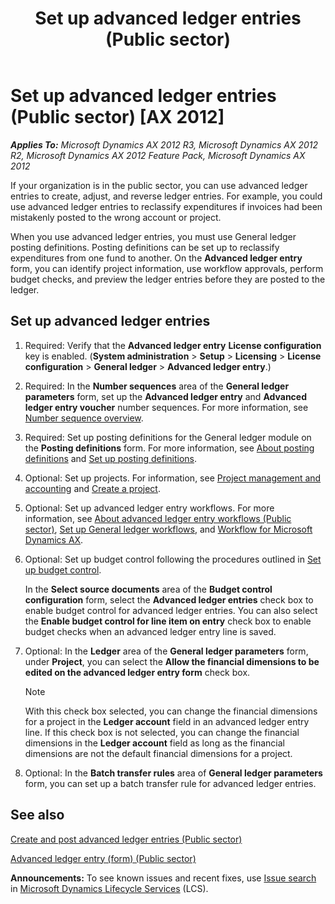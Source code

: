 ﻿---
title: Set up advanced ledger entries (Public sector)
TOCTitle: Set up advanced ledger entries (Public sector)
ms:assetid: a2007ba7-3a18-428f-9c61-afdff0ea5ee6
ms:mtpsurl: https://technet.microsoft.com/en-us/library/Hh208561(v=AX.60)
ms:contentKeyID: 36056330
ms.date: 04/18/2014
mtps_version: v=AX.60
f1_keywords:
- advanced ledger entry
---

# Set up advanced ledger entries (Public sector) [AX 2012]


_**Applies To:** Microsoft Dynamics AX 2012 R3, Microsoft Dynamics AX 2012 R2, Microsoft Dynamics AX 2012 Feature Pack, Microsoft Dynamics AX 2012_

If your organization is in the public sector, you can use advanced ledger entries to create, adjust, and reverse ledger entries. For example, you could use advanced ledger entries to reclassify expenditures if invoices had been mistakenly posted to the wrong account or project.

When you use advanced ledger entries, you must use General ledger posting definitions. Posting definitions can be set up to reclassify expenditures from one fund to another. On the **Advanced ledger entry** form, you can identify project information, use workflow approvals, perform budget checks, and preview the ledger entries before they are posted to the ledger.

## Set up advanced ledger entries

1.  Required: Verify that the **Advanced ledger entry** **License configuration** key is enabled. (**System administration** \> **Setup** \> **Licensing** \> **License configuration** \> **General ledger** \> **Advanced ledger entry**.)

2.  Required: In the **Number sequences** area of the **General ledger parameters** form, set up the **Advanced ledger entry** and **Advanced ledger entry voucher** number sequences. For more information, see [Number sequence overview](number-sequence-overview.md).

3.  Required: Set up posting definitions for the General ledger module on the **Posting definitions** form. For more information, see [About posting definitions](about-posting-definitions.md) and [Set up posting definitions](set-up-posting-definitions.md).

4.  Optional: Set up projects. For information, see [Project management and accounting](project-management-and-accounting.md) and [Create a project](create-a-project.md).

5.  Optional: Set up advanced ledger entry workflows. For more information, see [About advanced ledger entry workflows (Public sector)](about-advanced-ledger-entry-workflows-public-sector.md), [Set up General ledger workflows](set-up-general-ledger-workflows.md), and [Workflow for Microsoft Dynamics AX](workflow-for-microsoft-dynamics-ax.md).

6.  Optional: Set up budget control following the procedures outlined in [Set up budget control](set-up-budget-control.md).
    
    In the **Select source documents** area of the **Budget control configuration** form, select the **Advanced ledger entries** check box to enable budget control for advanced ledger entries. You can also select the **Enable budget control for line item on entry** check box to enable budget checks when an advanced ledger entry line is saved.

7.  Optional: In the **Ledger** area of the **General ledger parameters** form, under **Project**, you can select the **Allow the financial dimensions to be edited on the advanced ledger entry form** check box.
    

    > [!NOTE]
    > <P>With this check box selected, you can change the financial dimensions for a project in the <STRONG>Ledger account</STRONG> field in an advanced ledger entry line. If this check box is not selected, you can change the financial dimensions in the <STRONG>Ledger account</STRONG> field as long as the financial dimensions are not the default financial dimensions for a project.</P>



8.  Optional: In the **Batch transfer rules** area of **General ledger parameters** form, you can set up a batch transfer rule for advanced ledger entries.

## See also

[Create and post advanced ledger entries (Public sector)](create-and-post-advanced-ledger-entries-public-sector.md)

[Advanced ledger entry (form) (Public sector)](https://technet.microsoft.com/en-us/library/hh208579\(v=ax.60\))

  
**Announcements:** To see known issues and recent fixes, use [Issue search](http://go.microsoft.com/fwlink/?linkid=389258) in [Microsoft Dynamics Lifecycle Services](http://go.microsoft.com/fwlink/?linkid=306505) (LCS).

